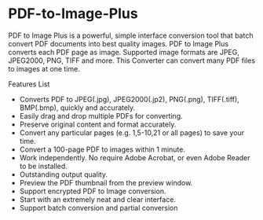# PDF-to-Image-Plus

PDF to Image Plus is a powerful, simple interface conversion tool that batch convert PDF documents into best quality images. 
PDF to Image Plus converts each PDF page as image. Supported image formats are JPEG, JPEG2000, PNG, TIFF and more.
This Converter can convert many PDF files to images at one time.

Features List
- Converts PDF to JPEG(.jpg), JPEG2000(.jp2), PNG(.png), TIFF(.tiff), BMP(.bmp),  quickly and accurately. 
- Easily drag and drop multiple PDFs for converting. 
- Preserve original content and format accurately.
- Convert any particular pages (e.g. 1,5-10,21 or all pages) to save your time.
- Convert a 100-page PDF to images within 1 minute.
- Work independently. No require Adobe Acrobat, or even Adobe Reader to be installed.
- Outstanding output quality.
- Preview the PDF thumbnail from the preview window.
- Support encrypted PDF to Image conversion. 
- Start with an extremely neat and clear interface.
- Support batch conversion and partial conversion
